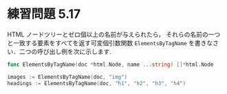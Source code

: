 # 練習問題 5.17

HTML ノードツリーとゼロ個以上の名前が与えられたら，
それらの名前の一つと一致する要素をすべてを返す可変個引数関数
`ElementsByTagName` を書きなさい．二つの呼び出し例を次に示します.

```go
func ElementsByTagName(doc *html.Node, name ...string) []*html.Node

images := ElementsByTagName(doc, "img")
headings := ElementsByTagName(doc, "h1", "h2", "h3", "h4")
```
